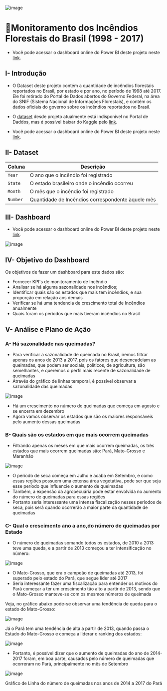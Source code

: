 ![image](https://github.com/user-attachments/assets/558b3152-b4fc-42a0-82f1-5ed56413e704)


# 🌳Monitoramento dos Incêndios Florestais do Brasil (1998 - 2017)

- Você pode acessar o dashboard online do Power BI deste projeto neste [link](https://app.powerbi.com/groups/me/reports/fbebd2a7-2e4e-45f0-83f3-dc9928c5c67d/17555d02dad76584fa5e?experience=power-bi).

## I- Introdução
- O Dataset deste projeto contém a quantidade de incêndios florestais reportados no Brasil, por estado e por ano, no período de 1998 até 2017. Ele foi retirado do Portal de Dados abertos do Governo Federal, na área do SNIF (Sistema Nacional de Informações Florestais), e contém os dados oficiais do governo sobre os incêndios reportados no Brasil.
- O [dataset](https://github.com/massis93/Projetos_Analise_Dados/blob/main/PowerBI/Monitoramento%20Inc%C3%AAndios%20Brasil/amazon.csv) desde projeto atualmente está indisponível no Portal de Daddos, mas é possível baixar do Kaggle pelo [link](https://www.kaggle.com/datasets/gustavomodelli/forest-fires-in-brazil).

- Você pode acessar o dashboard online do Power BI deste projeto neste [link](https://app.powerbi.com/groups/me/reports/fbebd2a7-2e4e-45f0-83f3-dc9928c5c67d/17555d02dad76584fa5e?experience=power-bi).

## II- Dataset

| Coluna          | Descrição                                                  
|-|-|
| `Year`    	  | O ano que o incêndio foi registrado                            
| `State`        | O estado brasileiro onde o incêndio ocorreu                                                   
| `Month` | O mês que o incêndio foi registrado                                                    
| `Number`       | Quantidade de Incêndios correspondente àquele mês  



## III- Dashboard 

- Você pode acessar o dashboard online do Power BI deste projeto neste [link](https://app.powerbi.com/view?r=eyJrIjoiNzE5Njk0MzYtZWE5Yy00NzMzLTkwZjktYzYwNTZiZTAyNDQ0IiwidCI6IjRmZDUyYzZkLTcwMDctNDc1NS04NWZhLTI1Zjg2ZTcxYWVjNyJ9).


![image](https://github.com/user-attachments/assets/3c52a74f-2501-412c-b258-675af0a3e584)






## IV- Objetivo do Dashboard
Os objetivos de fazer um dashboard para este dados são:
- Fornecer KPI's de monitoramento de Incêndio
- Analisar se há alguma sazonalidade nos incêndios;
- Identificar quais são os estados que mais tem incêndios, e sua proporção em relação aos demais
- Verificar se há uma tendencia de crescimento total de Incêndios anualmente
- Quais foram os períodos que mais tiveram incêndios no Brasil



## V- Análise e Plano de Ação


###  A- Há sazonalidade nas queimadas?
- Para verificar a sazonalidade de queimada no Brasil, iremos filtrar apenas os anos de 2013 a 2017, pois os fatores que desencadeiam as queimadas, que podem ser sociais, políticos, de agricultura, são semelhantes, e queremos o perfil mais recente de sazonalidade de queimadas 
- Através do gráfico de linhas temporal, é possível observar a sazonalidade das queimadas

![image](https://github.com/user-attachments/assets/cb8e0163-c33d-44f2-8169-2c82e33108f4)

- Há um crescimento no número de queimadas que começa em agosto e se encerra em dezembro
- Agora vamos observar os estados que são os maiores responsáveis pelo aumento dessas queimadas

### B- Quais são os estados em que mais ocorrem queimadas
- Filtrando apenas os meses em que mais ocorrem queimadas, os três estados que mais ocorrem queimadas são: Pará, Mato-Grosso e Maranhão

![image](https://github.com/user-attachments/assets/be5f117d-5749-437f-b40f-f55f64aaa9b0)

- O período de seca começa em Julho e acaba em Setembro, e como essas regiões possuem uma extensa área vegetativa, pode ser que seja esse período que influencie o aumento de queimadas
- Também, a expensão da agropecuária pode estar envolvida no aumento do número de queimadas para essas regiões
- Portanto seria interessante uma intensa fiscalização nesses períodos de seca, pois será quando ocorrerão a maior parte da quantidade de queimadas

### C- Qual o crescimento ano a ano,do número de queimadas por Estado
- O número de queimadas somando todos os estados, de 2010 a 2013 teve uma queda, e a partir de 2013 começou a ter intensificação no número:

![image](https://github.com/user-attachments/assets/7d68a9b3-40e0-41e9-8cce-0663620677c8)

- O Mato-Grosso, que era o campeão de queimadas até 2013, foi superado pelo estado do Pará, que segue líder até 2017
- Seria interessante fazer uma fiscalização para entender os motivos do Pará começar a ter um crescimento tão alto a partir de 2013, sendo que o Mato-Grosso manteve-se com os mesmos números de queimada

Veja, no gráfico abaixo pode-se observar uma tendência de queda para o estado do Mato-Grosso:

![image](https://github.com/user-attachments/assets/04a67946-f865-4797-93eb-0505b1b0f675)

Já o Pará tem uma tendência de alta a partir de 2013, quando passa o Estado do Mato-Grosso e começa a liderar o ranking dos estados:

![image](https://github.com/user-attachments/assets/633d563c-d649-431e-a74a-29e7b5bc8593)

- Portanto, é possível dizer que o aumento de queimadas do ano de 2014-2017 foram, em boa parte, causados pelo número de queimadas que ocorreram no Pará, principalmente no mês de Setembro

![image](https://github.com/user-attachments/assets/1a0eb215-6402-4611-8fde-66f46bac0165)

Gráfico de Linha do número de queimadas nos anos de 2014 a 2017 do Pará










